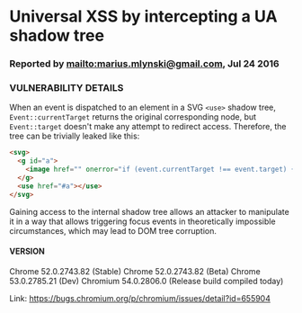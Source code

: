 # Universal XSS by intercepting a UA shadow tree

### Reported by <mailto:marius.mlynski@gmail.com>, Jul 24 2016

### VULNERABILITY DETAILS

When an event is dispatched to an element in a SVG `<use>` shadow tree, `Event::currentTarget` returns the original corresponding node, but `Event::target` doesn't make any attempt to redirect access. Therefore, the tree can be trivially leaked like this:

```html
<svg>
  <g id="a">
    <image href="" onerror="if (event.currentTarget !== event.target) {alert(event.target.parentNode.parentNode)}"></image>
  </g>
  <use href="#a"></use>
</svg>

```

Gaining access to the internal shadow tree allows an attacker to manipulate it in a way that allows triggering focus events in theoretically impossible circumstances, which may lead to DOM tree corruption.

#### VERSION

Chrome 52.0.2743.82 (Stable)
Chrome 52.0.2743.82 (Beta)
Chrome 53.0.2785.21 (Dev)
Chromium 54.0.2806.0 (Release build compiled today)

Link: https://bugs.chromium.org/p/chromium/issues/detail?id=655904
